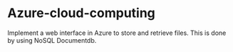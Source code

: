 # Azure-cloud-computing

Implement a web interface in Azure to store and retrieve files. This is done by using NoSQL Documentdb.

